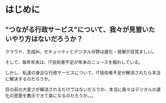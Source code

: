 # はじめに

## "つながる行政サービス"について、我々が見習いたいやり方はないだろうか？

クラウド、生成AI、セキュリティとデジタル分野は進化・発展が目覚ましい。

そして、毎年年末は、IT技術者不足が年末のニュースを賑わしている。

しかし、私達の身近な行政サービスについて、IT技術者不足が解消されたら本当に解決するのだろうか。

目の前の大変さが解消されるだけではないだろうか、本当に我々はデジタルの進化の恩恵を教示できて楽になるのだろうか。。。
